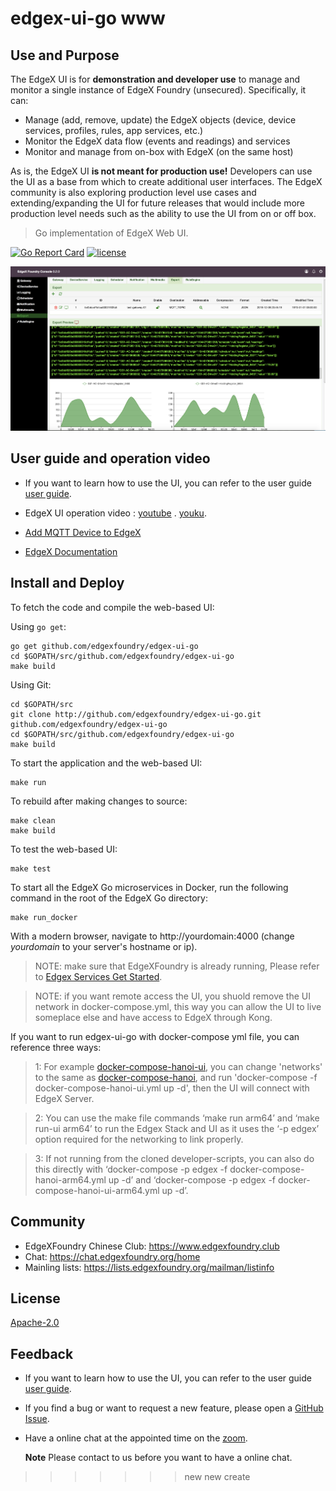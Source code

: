 # edgex-ui-go www

## Use and Purpose
The EdgeX UI is for **demonstration and developer use** to manage and monitor a single instance of EdgeX Foundry (unsecured).  Specifically, it can:
- Manage (add, remove, update) the EdgeX objects (device, device services, profiles, rules, app services, etc.)
- Monitor the EdgeX data flow (events and readings) and services
- Monitor and manage from on-box with EdgeX (on the same host)

As is, the EdgeX UI **is not meant for production use!**  Developers can use the UI as a base from which to create additional user interfaces.  The EdgeX community is also exploring production level use cases and extending/expanding the UI for future releases that would include more production level needs such as the ability to use the UI from on or off box.

> Go implementation of EdgeX Web UI.

[![Go Report Card](https://goreportcard.com/badge/github.com/edgexfoundry/edgex-ui-go)](https://goreportcard.com/report/github.com/edgexfoundry/edgex-ui-go) [![license](https://img.shields.io/badge/license-Apache%20v2.0-blue.svg)](LICENSE)



<p align="center">
  <img src ="assets/images/export.png" />
</p>

## User guide and operation video

- If you want to learn how to use the UI, you can refer to the user guide [user guide](https://github.com/edgexfoundry/edgex-ui-go/blob/master/docs/UseGuide.md).

- EdgeX UI operation video : [youtube](https://www.youtube.com/watch?v=FuR1g64BDE8) . [youku](https://v.youku.com/v_show/id_XNDY5NzExNjcyNA==.html).

- [Add MQTT Device to EdgeX](./docs/ExamplesAddingMQTTDevice/AddMQTTDeviceToEdgeX.md)

- [EdgeX Documentation](https://wiki.edgexfoundry.org/display/FA/EdgeX+Documentation)

## Install and Deploy

To fetch the code and compile the web-based UI:

Using `go get`:
```
go get github.com/edgexfoundry/edgex-ui-go
cd $GOPATH/src/github.com/edgexfoundry/edgex-ui-go
make build
```

Using Git:
```
cd $GOPATH/src
git clone http://github.com/edgexfoundry/edgex-ui-go.git github.com/edgexfoundry/edgex-ui-go
cd $GOPATH/src/github.com/edgexfoundry/edgex-ui-go
make build
```

To start the application and the web-based UI:

```
make run
```

To rebuild after making changes to source:

```
make clean
make build
```

To test the web-based UI:

```
make test
```
To start all the EdgeX Go microservices in Docker, run the following command in the root of the EdgeX Go directory:

```
make run_docker
```

With a modern browser, navigate to http://yourdomain:4000 (change *yourdomain* to your server's hostname or ip). 
> NOTE: make sure that EdgeXFoundry is already running, Please refer to [Edgex Services Get Started](https://github.com/edgexfoundry/edgex-go/blob/master/README.md). 

> NOTE: if you want remote access the UI, you shuold remove the UI network in docker-compose.yml, this way you can allow the UI to live someplace else and have access to EdgeX through Kong.

If you want to run edgex-ui-go with docker-compose yml file, you can reference three ways:

> 1: For example [docker-compose-hanoi-ui](https://github.com/edgexfoundry/developer-scripts/blob/master/releases/hanoi/compose-files/docker-compose-hanoi-ui.yml), you can change 'networks' to the same as [docker-compose-hanoi](https://github.com/edgexfoundry/developer-scripts/blob/master/releases/hanoi/compose-files/docker-compose-hanoi.yml), and run 'docker-compose -f docker-compose-hanoi-ui.yml up -d', then the UI will connect with EdgeX Server.
 
> 2: You can use the make file commands ‘make run arm64’ and ‘make run-ui arm64’ to run the Edgex Stack and UI as it uses the ‘-p edgex’ option required for the networking to link properly. 

> 3: If not running from the cloned developer-scripts, you can also do this directly with ‘docker-compose -p edgex -f docker-compose-hanoi-arm64.yml up -d’ and ‘docker-compose -p edgex -f docker-compose-hanoi-ui-arm64.yml up -d’.

## Community
- EdgeXFoundry Chinese Club: https://www.edgexfoundry.club
- Chat: https://chat.edgexfoundry.org/home
- Mainling lists: https://lists.edgexfoundry.org/mailman/listinfo

## License
[Apache-2.0](LICENSE)

## Feedback

- If you want to learn how to use the UI, you can refer to the user guide [user guide](https://github.com/edgexfoundry/edgex-ui-go/blob/master/docs/UseGuide.md).

- If you find a bug or want to request a new feature, please open a [GitHub Issue](https://github.com/edgexfoundry/edgex-ui-go/issues).

- Have a online chat at the appointed time on the [zoom](https://VMware.zoom.us/j/3697467292).

  **Note** Please contact to us before you want to have a online chat.
>>>>>>> new
>>>>>>> new create
